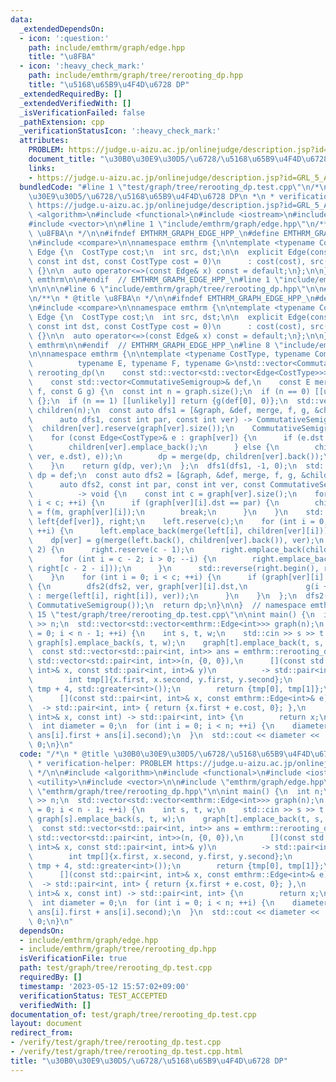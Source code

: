 ```yaml
---
data:
  _extendedDependsOn:
  - icon: ':question:'
    path: include/emthrm/graph/edge.hpp
    title: "\u8FBA"
  - icon: ':heavy_check_mark:'
    path: include/emthrm/graph/tree/rerooting_dp.hpp
    title: "\u5168\u65B9\u4F4D\u6728 DP"
  _extendedRequiredBy: []
  _extendedVerifiedWith: []
  _isVerificationFailed: false
  _pathExtension: cpp
  _verificationStatusIcon: ':heavy_check_mark:'
  attributes:
    PROBLEM: https://judge.u-aizu.ac.jp/onlinejudge/description.jsp?id=GRL_5_A
    document_title: "\u30B0\u30E9\u30D5/\u6728/\u5168\u65B9\u4F4D\u6728 DP"
    links:
    - https://judge.u-aizu.ac.jp/onlinejudge/description.jsp?id=GRL_5_A
  bundledCode: "#line 1 \"test/graph/tree/rerooting_dp.test.cpp\"\n/*\n * @title \u30B0\
    \u30E9\u30D5/\u6728/\u5168\u65B9\u4F4D\u6728 DP\n *\n * verification-helper: PROBLEM\
    \ https://judge.u-aizu.ac.jp/onlinejudge/description.jsp?id=GRL_5_A\n */\n\n#include\
    \ <algorithm>\n#include <functional>\n#include <iostream>\n#include <utility>\n\
    #include <vector>\n\n#line 1 \"include/emthrm/graph/edge.hpp\"\n/**\n * @title\
    \ \u8FBA\n */\n\n#ifndef EMTHRM_GRAPH_EDGE_HPP_\n#define EMTHRM_GRAPH_EDGE_HPP_\n\
    \n#include <compare>\n\nnamespace emthrm {\n\ntemplate <typename CostType>\nstruct\
    \ Edge {\n  CostType cost;\n  int src, dst;\n\n  explicit Edge(const int src,\
    \ const int dst, const CostType cost = 0)\n      : cost(cost), src(src), dst(dst)\
    \ {}\n\n  auto operator<=>(const Edge& x) const = default;\n};\n\n}  // namespace\
    \ emthrm\n\n#endif  // EMTHRM_GRAPH_EDGE_HPP_\n#line 1 \"include/emthrm/graph/tree/rerooting_dp.hpp\"\
    \n\n\n\n#line 6 \"include/emthrm/graph/tree/rerooting_dp.hpp\"\n\n#line 1 \"include/emthrm/graph/edge.hpp\"\
    \n/**\n * @title \u8FBA\n */\n\n#ifndef EMTHRM_GRAPH_EDGE_HPP_\n#define EMTHRM_GRAPH_EDGE_HPP_\n\
    \n#include <compare>\n\nnamespace emthrm {\n\ntemplate <typename CostType>\nstruct\
    \ Edge {\n  CostType cost;\n  int src, dst;\n\n  explicit Edge(const int src,\
    \ const int dst, const CostType cost = 0)\n      : cost(cost), src(src), dst(dst)\
    \ {}\n\n  auto operator<=>(const Edge& x) const = default;\n};\n\n}  // namespace\
    \ emthrm\n\n#endif  // EMTHRM_GRAPH_EDGE_HPP_\n#line 8 \"include/emthrm/graph/tree/rerooting_dp.hpp\"\
    \n\nnamespace emthrm {\n\ntemplate <typename CostType, typename CommutativeSemigroup,\n\
    \          typename E, typename F, typename G>\nstd::vector<CommutativeSemigroup>\
    \ rerooting_dp(\n    const std::vector<std::vector<Edge<CostType>>>& graph,\n\
    \    const std::vector<CommutativeSemigroup>& def,\n    const E merge, const F\
    \ f, const G g) {\n  const int n = graph.size();\n  if (n == 0) [[unlikely]] return\
    \ {};\n  if (n == 1) [[unlikely]] return {g(def[0], 0)};\n  std::vector<std::vector<CommutativeSemigroup>>\
    \ children(n);\n  const auto dfs1 = [&graph, &def, merge, f, g, &children](\n\
    \      auto dfs1, const int par, const int ver) -> CommutativeSemigroup {\n  \
    \  children[ver].reserve(graph[ver].size());\n    CommutativeSemigroup dp = def[ver];\n\
    \    for (const Edge<CostType>& e : graph[ver]) {\n      if (e.dst == par) {\n\
    \        children[ver].emplace_back();\n      } else {\n        children[ver].emplace_back(f(dfs1(dfs1,\
    \ ver, e.dst), e));\n        dp = merge(dp, children[ver].back());\n      }\n\
    \    }\n    return g(dp, ver);\n  };\n  dfs1(dfs1, -1, 0);\n  std::vector<CommutativeSemigroup>\
    \ dp = def;\n  const auto dfs2 = [&graph, &def, merge, f, g, &children, &dp](\n\
    \      auto dfs2, const int par, const int ver, const CommutativeSemigroup& m)\n\
    \          -> void {\n    const int c = graph[ver].size();\n    for (int i = 0;\
    \ i < c; ++i) {\n      if (graph[ver][i].dst == par) {\n        children[ver][i]\
    \ = f(m, graph[ver][i]);\n        break;\n      }\n    }\n    std::vector<CommutativeSemigroup>\
    \ left{def[ver]}, right;\n    left.reserve(c);\n    for (int i = 0; i < c - 1;\
    \ ++i) {\n      left.emplace_back(merge(left[i], children[ver][i]));\n    }\n\
    \    dp[ver] = g(merge(left.back(), children[ver].back()), ver);\n    if (c >=\
    \ 2) {\n      right.reserve(c - 1);\n      right.emplace_back(children[ver].back());\n\
    \      for (int i = c - 2; i > 0; --i) {\n        right.emplace_back(merge(children[ver][i],\
    \ right[c - 2 - i]));\n      }\n      std::reverse(right.begin(), right.end());\n\
    \    }\n    for (int i = 0; i < c; ++i) {\n      if (graph[ver][i].dst != par)\
    \ {\n        dfs2(dfs2, ver, graph[ver][i].dst,\n             g(i + 1 == c ? left[i]\
    \ : merge(left[i], right[i]), ver));\n      }\n    }\n  };\n  dfs2(dfs2, -1, 0,\
    \ CommutativeSemigroup());\n  return dp;\n}\n\n}  // namespace emthrm\n\n\n#line\
    \ 15 \"test/graph/tree/rerooting_dp.test.cpp\"\n\nint main() {\n  int n;\n  std::cin\
    \ >> n;\n  std::vector<std::vector<emthrm::Edge<int>>> graph(n);\n  for (int i\
    \ = 0; i < n - 1; ++i) {\n    int s, t, w;\n    std::cin >> s >> t >> w;\n   \
    \ graph[s].emplace_back(s, t, w);\n    graph[t].emplace_back(t, s, w);\n  }\n\
    \  const std::vector<std::pair<int, int>> ans = emthrm::rerooting_dp(\n      graph,\
    \ std::vector<std::pair<int, int>>(n, {0, 0}),\n      [](const std::pair<int,\
    \ int>& x, const std::pair<int, int>& y)\n          -> std::pair<int, int> {\n\
    \        int tmp[]{x.first, x.second, y.first, y.second};\n        std::sort(tmp,\
    \ tmp + 4, std::greater<int>());\n        return {tmp[0], tmp[1]};\n      },\n\
    \      [](const std::pair<int, int>& x, const emthrm::Edge<int>& e)\n        \
    \  -> std::pair<int, int> { return {x.first + e.cost, 0}; },\n      [](const std::pair<int,\
    \ int>& x, const int) -> std::pair<int, int> {\n        return x;\n      });\n\
    \  int diameter = 0;\n  for (int i = 0; i < n; ++i) {\n    diameter = std::max(diameter,\
    \ ans[i].first + ans[i].second);\n  }\n  std::cout << diameter << '\\n';\n  return\
    \ 0;\n}\n"
  code: "/*\n * @title \u30B0\u30E9\u30D5/\u6728/\u5168\u65B9\u4F4D\u6728 DP\n *\n\
    \ * verification-helper: PROBLEM https://judge.u-aizu.ac.jp/onlinejudge/description.jsp?id=GRL_5_A\n\
    \ */\n\n#include <algorithm>\n#include <functional>\n#include <iostream>\n#include\
    \ <utility>\n#include <vector>\n\n#include \"emthrm/graph/edge.hpp\"\n#include\
    \ \"emthrm/graph/tree/rerooting_dp.hpp\"\n\nint main() {\n  int n;\n  std::cin\
    \ >> n;\n  std::vector<std::vector<emthrm::Edge<int>>> graph(n);\n  for (int i\
    \ = 0; i < n - 1; ++i) {\n    int s, t, w;\n    std::cin >> s >> t >> w;\n   \
    \ graph[s].emplace_back(s, t, w);\n    graph[t].emplace_back(t, s, w);\n  }\n\
    \  const std::vector<std::pair<int, int>> ans = emthrm::rerooting_dp(\n      graph,\
    \ std::vector<std::pair<int, int>>(n, {0, 0}),\n      [](const std::pair<int,\
    \ int>& x, const std::pair<int, int>& y)\n          -> std::pair<int, int> {\n\
    \        int tmp[]{x.first, x.second, y.first, y.second};\n        std::sort(tmp,\
    \ tmp + 4, std::greater<int>());\n        return {tmp[0], tmp[1]};\n      },\n\
    \      [](const std::pair<int, int>& x, const emthrm::Edge<int>& e)\n        \
    \  -> std::pair<int, int> { return {x.first + e.cost, 0}; },\n      [](const std::pair<int,\
    \ int>& x, const int) -> std::pair<int, int> {\n        return x;\n      });\n\
    \  int diameter = 0;\n  for (int i = 0; i < n; ++i) {\n    diameter = std::max(diameter,\
    \ ans[i].first + ans[i].second);\n  }\n  std::cout << diameter << '\\n';\n  return\
    \ 0;\n}\n"
  dependsOn:
  - include/emthrm/graph/edge.hpp
  - include/emthrm/graph/tree/rerooting_dp.hpp
  isVerificationFile: true
  path: test/graph/tree/rerooting_dp.test.cpp
  requiredBy: []
  timestamp: '2023-05-12 15:57:02+09:00'
  verificationStatus: TEST_ACCEPTED
  verifiedWith: []
documentation_of: test/graph/tree/rerooting_dp.test.cpp
layout: document
redirect_from:
- /verify/test/graph/tree/rerooting_dp.test.cpp
- /verify/test/graph/tree/rerooting_dp.test.cpp.html
title: "\u30B0\u30E9\u30D5/\u6728/\u5168\u65B9\u4F4D\u6728 DP"
---
```

